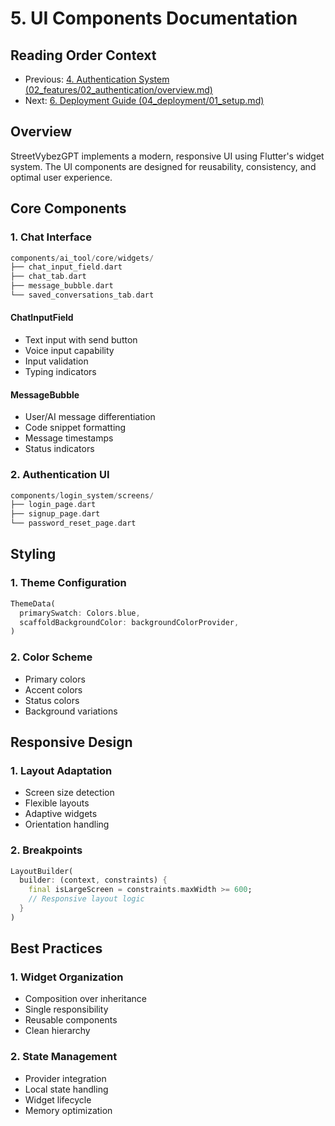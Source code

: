 # 5. UI Components Documentation

## Reading Order Context
- Previous: [4. Authentication System (02_features/02_authentication/overview.md)](../02_features/02_authentication/overview.md)
- Next: [6. Deployment Guide (04_deployment/01_setup.md)](../04_deployment/01_setup.md)

## Overview
StreetVybezGPT implements a modern, responsive UI using Flutter's widget system. The UI components are designed for reusability, consistency, and optimal user experience.

## Core Components

### 1. Chat Interface
```dart
components/ai_tool/core/widgets/
├── chat_input_field.dart
├── chat_tab.dart
├── message_bubble.dart
└── saved_conversations_tab.dart
```

#### ChatInputField
- Text input with send button
- Voice input capability
- Input validation
- Typing indicators

#### MessageBubble
- User/AI message differentiation
- Code snippet formatting
- Message timestamps
- Status indicators

### 2. Authentication UI
```dart
components/login_system/screens/
├── login_page.dart
├── signup_page.dart
└── password_reset_page.dart
```

## Styling

### 1. Theme Configuration
```dart
ThemeData(
  primarySwatch: Colors.blue,
  scaffoldBackgroundColor: backgroundColorProvider,
)
```

### 2. Color Scheme
- Primary colors
- Accent colors
- Status colors
- Background variations

## Responsive Design

### 1. Layout Adaptation
- Screen size detection
- Flexible layouts
- Adaptive widgets
- Orientation handling

### 2. Breakpoints
```dart
LayoutBuilder(
  builder: (context, constraints) {
    final isLargeScreen = constraints.maxWidth >= 600;
    // Responsive layout logic
  }
)
```

## Best Practices

### 1. Widget Organization
- Composition over inheritance
- Single responsibility
- Reusable components
- Clean hierarchy

### 2. State Management
- Provider integration
- Local state handling
- Widget lifecycle
- Memory optimization
